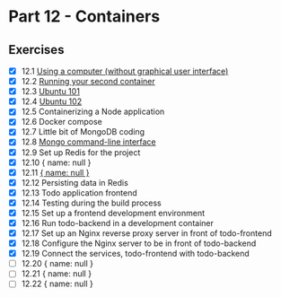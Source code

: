 # Part 12 - Containers

## Exercises

- [x] 12.1 [Using a computer (without graphical user interface)](script-answers/exercise12_1.txt)  
- [x] 12.2 [Running your second container](script-answers/exercise12_2.txt)  
- [x] 12.3 [Ubuntu 101](script-answers/exercise12_3.txt)  
- [x] 12.4 [Ubuntu 102](script-answers/exercise12_4.txt)  
- [x] 12.5 Containerizing a Node application  
- [x] 12.6 Docker compose  
- [x] 12.7 Little bit of MongoDB coding  
- [x] 12.8 [Mongo command-line interface](script-answers/exercise12_8.txt)  
- [x] 12.9 Set up Redis for the project  
- [x] 12.10 { name: null }  
- [x] 12.11 [{ name: null }](script-answers/exercise12_11.txt)  
- [x] 12.12 Persisting data in Redis  
- [x] 12.13 Todo application frontend  
- [x] 12.14 Testing during the build process  
- [x] 12.15 Set up a frontend development environment  
- [x] 12.16 Run todo-backend in a development container  
- [x] 12.17 Set up an Nginx reverse proxy server in front of todo-frontend  
- [x] 12.18 Configure the Nginx server to be in front of todo-backend  
- [x] 12.19 Connect the services, todo-frontend with todo-backend  
- [ ] 12.20 { name: null }  
- [ ] 12.21 { name: null }  
- [ ] 12.22 { name: null }  
